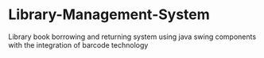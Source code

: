 # Library-Management-System
Library book borrowing and returning system using java swing components with the integration of barcode technology
